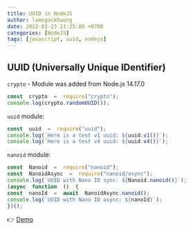 ```yaml
---
title: UUID in NodeJS
author: lamngockhuong
date: 2022-03-23 21:25:00 +0700
categories: [NodeJS]
tags: [javascript, uuid, nodejs]
---
```

## UUID (Universally Unique IDentifier)

`crypto` - Module was added from Node.js 14.17.0

```javascript
const  crypto  =  require("crypto");
console.log(crypto.randomUUID());
```

`uuid` module:

```javascript
const  uuid  =  require("uuid");
console.log(`Here is a test v1 uuid: ${uuid.v1()}`);
console.log(`Here is a test v4 uuid: ${uuid.v4()}`);
```

`nanoid` module:

```javascript
const  Nanoid  =  require("nanoid");
const  NanoidAsync  =  require("nanoid/async");
console.log(`UUID with Nano ID sync: ${Nanoid.nanoid()}`);
(async  function  ()  {
const  nanoId  =  await  NanoidAsync.nanoid();
console.log(`UUID with Nano ID async: ${nanoId}`);
})();
```

👉 [Demo](https://codesandbox.io/s/lamngockhuong-nodejs-o9jipq?file=/uuid.js)
